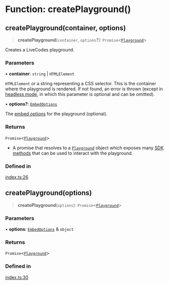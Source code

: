 # Function: createPlayground()

## createPlayground(container, options)

> **createPlayground**(`container`, `options`?): `Promise`\<[`Playground`](../interfaces/Playground.md)\>

Creates a LiveCodes playground.

### Parameters

• **container**: `string` \| `HTMLElement`

`HTMLElement` or a string representing a CSS selector. This is the container where the playground is rendered.
 If not found, an error is thrown (except in [headless mode](https://livecodes.io/docs/sdk/headless), in which this parameter is optional and can be omitted).

• **options?**: [`EmbedOptions`](../interfaces/EmbedOptions.md)

The [embed options](https://livecodes.io/docs/sdk/js-ts#embed-options) for the playground (optional).

### Returns

`Promise`\<[`Playground`](../interfaces/Playground.md)\>

- A promise that resolves to a [`Playground`](https://livecodes.io/docs/api/interfaces/Playground/) object which exposes many [SDK methods](https://livecodes.io/docs/sdk/js-ts/#sdk-methods) that can be used to interact with the playground.

### Defined in

[index.ts:26](https://github.com/live-codes/livecodes/blob/a7b343163bdd0ffec4d5243db8fcc29a67767ee9/src/sdk/index.ts#L26)

## createPlayground(options)

> **createPlayground**(`options`): `Promise`\<[`Playground`](../interfaces/Playground.md)\>

### Parameters

• **options**: [`EmbedOptions`](../interfaces/EmbedOptions.md) & `object`

### Returns

`Promise`\<[`Playground`](../interfaces/Playground.md)\>

### Defined in

[index.ts:30](https://github.com/live-codes/livecodes/blob/a7b343163bdd0ffec4d5243db8fcc29a67767ee9/src/sdk/index.ts#L30)
